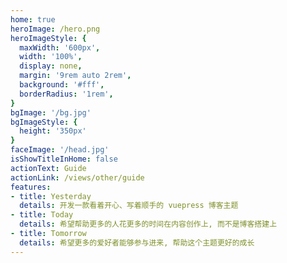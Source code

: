 ```yaml
---
home: true
heroImage: /hero.png
heroImageStyle: {
  maxWidth: '600px',
  width: '100%',
  display: none,
  margin: '9rem auto 2rem',
  background: '#fff',
  borderRadius: '1rem',
}
bgImage: '/bg.jpg'
bgImageStyle: {
  height: '350px'
}
faceImage: '/head.jpg'
isShowTitleInHome: false
actionText: Guide
actionLink: /views/other/guide
features:
- title: Yesterday
  details: 开发一款看着开心、写着顺手的 vuepress 博客主题
- title: Today
  details: 希望帮助更多的人花更多的时间在内容创作上, 而不是博客搭建上
- title: Tomorrow
  details: 希望更多的爱好者能够参与进来, 帮助这个主题更好的成长
---
```

